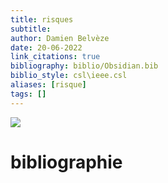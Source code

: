 ```yaml
---
title: risques
subtitle:
author: Damien Belvèze
date: 20-06-2022
link_citations: true
bibliography: biblio/Obsidian.bib
biblio_style: csl\ieee.csl
aliases: [risque]
tags: []
---
```


![](risques.jpg)





# bibliographie

